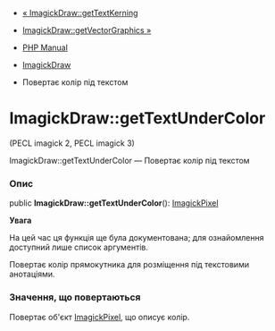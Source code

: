 - [« ImagickDraw::getTextKerning](imagickdraw.gettextkerning.md)
- [ImagickDraw::getVectorGraphics
»](imagickdraw.getvectorgraphics.md)

- [PHP Manual](index.md)
- [ImagickDraw](class.imagickdraw.md)
- Повертає колір під текстом

# ImagickDraw::getTextUnderColor

(PECL imagick 2, PECL imagick 3)

ImagickDraw::getTextUnderColor — Повертає колір під текстом

### Опис

public **ImagickDraw::getTextUnderColor**():
[ImagickPixel](class.imagickpixel.md)

**Увага**

На цей час ця функція ще була документована; для
ознайомлення доступний лише список аргументів.

Повертає колір прямокутника для розміщення під текстовими
анотаціями.

### Значення, що повертаються

Повертає об'єкт [ImagickPixel](class.imagickpixel.md), що описує
колір.
